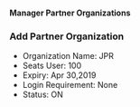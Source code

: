 
#### Manager Partner Organizations

### Add Partner Organization
* Organization Name: JPR
* Seats User: 100
* Expiry: Apr 30,2019
* Login Requirement: None
* Status: ON
